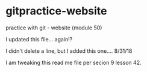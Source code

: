 # gitpractice-website
practice with git - website (module 50)

I updated this file... again!?

I didn't delete a line, but I added this one.... 8/31/18

I am tweaking this read me file per secion 9 lesson 42.
